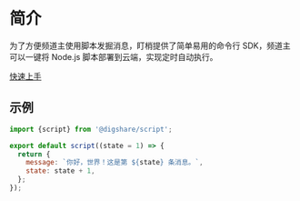 # 简介

为了方便频道主使用脚本发掘消息，盯梢提供了简单易用的命令行 SDK，频道主可以一键将 Node.js 脚本部署到云端，实现定时自动执行。

[快速上手](/script/getting-started)

## 示例

```js
import {script} from '@digshare/script';

export default script((state = 1) => {
  return {
    message: `你好，世界！这是第 ${state} 条消息。`,
    state: state + 1,
  };
});
```
